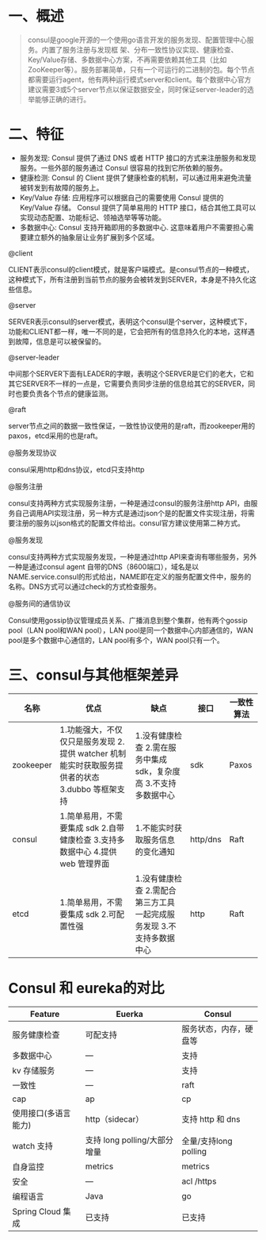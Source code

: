 #  一、概述

> consul是google开源的一个使用go语言开发的服务发现、配置管理中心服务。内置了服务注册与发现框 架、分布一致性协议实现、健康检查、Key/Value存储、多数据中心方案，不再需要依赖其他工具（比如ZooKeeper等）。服务部署简单，只有一个可运行的二进制的包。每个节点都需要运行agent，他有两种运行模式server和client。每个数据中心官方建议需要3或5个server节点以保证数据安全，同时保证server-leader的选举能够正确的进行。


# 二、特征

* 服务发现: Consul 提供了通过 DNS 或者 HTTP 接口的方式来注册服务和发现服务。一些外部的服务通过 Consul 很容易的找到它所依赖的服务。
* 健康检测: Consul 的 Client 提供了健康检查的机制，可以通过用来避免流量被转发到有故障的服务上。
* Key/Value 存储: 应用程序可以根据自己的需要使用 Consul 提供的 Key/Value 存储。 Consul 提供了简单易用的 HTTP 接口，结合其他工具可以实现动态配置、功能标记、领袖选举等等功能。
* 多数据中心: Consul 支持开箱即用的多数据中心. 这意味着用户不需要担心需要建立额外的抽象层让业务扩展到多个区域。



@client

CLIENT表示consul的client模式，就是客户端模式。是consul节点的一种模式，这种模式下，所有注册到当前节点的服务会被转发到SERVER，本身是不持久化这些信息。

@server

SERVER表示consul的server模式，表明这个consul是个server，这种模式下，功能和CLIENT都一样，唯一不同的是，它会把所有的信息持久化的本地，这样遇到故障，信息是可以被保留的。

@server-leader

中间那个SERVER下面有LEADER的字眼，表明这个SERVER是它们的老大，它和其它SERVER不一样的一点是，它需要负责同步注册的信息给其它的SERVER，同时也要负责各个节点的健康监测。

@raft

server节点之间的数据一致性保证，一致性协议使用的是raft，而zookeeper用的paxos，etcd采用的也是raft。

@服务发现协议

consul采用http和dns协议，etcd只支持http

@服务注册

consul支持两种方式实现服务注册，一种是通过consul的服务注册http API，由服务自己调用API实现注册，另一种方式是通过json个是的配置文件实现注册，将需要注册的服务以json格式的配置文件给出。consul官方建议使用第二种方式。

@服务发现

consul支持两种方式实现服务发现，一种是通过http API来查询有哪些服务，另外一种是通过consul agent 自带的DNS（8600端口），域名是以NAME.service.consul的形式给出，NAME即在定义的服务配置文件中，服务的名称。DNS方式可以通过check的方式检查服务。

@服务间的通信协议

Consul使用gossip协议管理成员关系、广播消息到整个集群，他有两个gossip  pool（LAN pool和WAN pool），LAN pool是同一个数据中心内部通信的，WAN pool是多个数据中心通信的，LAN pool有多个，WAN pool只有一个。


# 三、consul与其他框架差异


<table>
<thead>
<tr>
<th><strong>名称</strong></th>
<th><strong>优点</strong></th>
<th><strong>缺点</strong></th>
<th><strong>接口</strong></th>
<th><strong>一致性算法</strong></th>
</tr>
</thead>
<tbody>
<tr>
<td>zookeeper</td>
<td>1.功能强大，不仅仅只是服务发现 2.提供 watcher 机制能实时获取服务提供者的状态 3.dubbo 等框架支持</td>
<td>1.没有健康检查 2.需在服务中集成 sdk，复杂度高 3.不支持多数据中心</td>
<td>sdk</td>
<td>Paxos</td>
</tr>
<tr>
<td>consul</td>
<td>1.简单易用，不需要集成 sdk 2.自带健康检查 3.支持多数据中心 4.提供 web 管理界面</td>
<td>1.不能实时获取服务信息的变化通知</td>
<td>http/dns</td>
<td>Raft</td>
</tr>
<tr>
<td>etcd</td>
<td>1.简单易用，不需要集成 sdk 2.可配置性强</td>
<td>1.没有健康检查 2.需配合第三方工具一起完成服务发现 3.不支持多数据中心</td>
<td>http</td>
<td>Raft</td>
</tr>
</tbody>
</table>


# Consul 和 eureka的对比


<table><thead><tr><th>Feature</th><th>Euerka</th><th>Consul</th></tr></thead><tbody><tr><td>服务健康检查</td><td>可配支持</td><td>服务状态，内存，硬盘等</td></tr><tr><td>多数据中心</td><td>—</td><td>支持</td></tr><tr><td>kv 存储服务</td><td>—</td><td>支持</td></tr><tr><td>一致性</td><td>—</td><td>raft</td></tr><tr><td>cap</td><td>ap</td><td>cp</td></tr><tr><td>使用接口(多语言能力)</td><td>http（sidecar）</td><td>支持 http 和 dns</td></tr><tr><td>watch 支持</td><td>支持 long polling/大部分增量</td><td>全量/支持long polling</td></tr><tr><td>自身监控</td><td>metrics</td><td>metrics</td></tr><tr><td>安全</td><td>—</td><td>acl /https</td></tr><tr><td>编程语言</td><td>Java</td><td>go</td></tr><tr><td>Spring Cloud 集成</td><td>已支持</td><td>已支持</td></tr></tbody></table>

